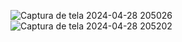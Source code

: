 ![Captura de tela 2024-04-28 205026](https://github.com/LucasVilarindo/Criador-de-QRcodes-com-JavaScripts/assets/147529312/206aac9b-cd13-4e62-b667-7d55ad65c020)
![Captura de tela 2024-04-28 205202](https://github.com/LucasVilarindo/Criador-de-QRcodes-com-JavaScripts/assets/147529312/c175e247-8593-4f07-802a-ffe34e5c58ec)
